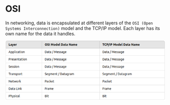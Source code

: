 # OSI

In networking, data is encapsulated at different layers of the `OSI (Open Systems Interconnection)` model and the TCP/IP model. Each layer has its own name for the data it handles. 

![layerwise data](image.png)